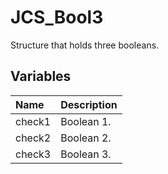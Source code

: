 # JCS_Bool3

Structure that holds three booleans.

## Variables

| Name   | Description |
|:-------|:------------|
| check1 | Boolean 1.  |
| check2 | Boolean 2.  |
| check3 | Boolean 3.  |
